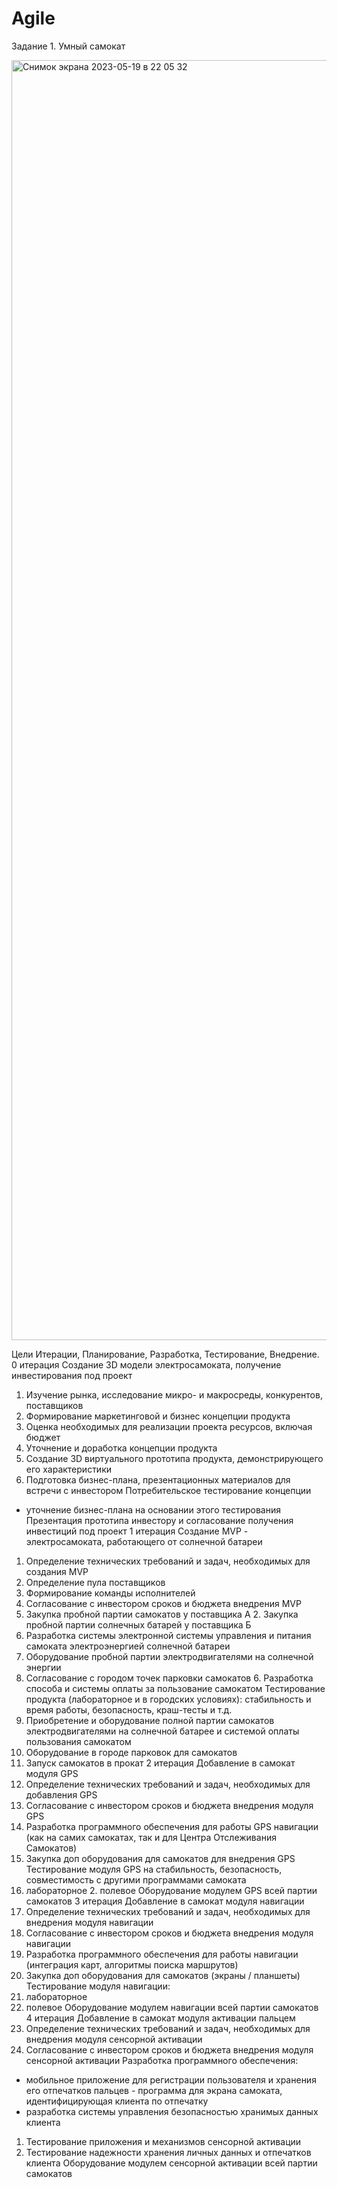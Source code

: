 # Agile

Задание 1. Умный самокат

<img width="2048" alt="Снимок экрана 2023-05-19 в 22 05 32" src="https://github.com/VladimirGorF/Agile/assets/110591063/e6dbaf92-ed36-4f65-97d4-7ccc1ccfd016">

Цели Итерации, Планирование, Разработка, Тестирование, Внедрение.
0 итерация
Создание 3D модели электросамоката, получение инвестирования под проект
1. Изучение рынка, исследование микро- и макросреды, конкурентов, поставщиков
2. Формирование маркетинговой и бизнес концепции продукта
3. Оценка необходимых для реализации проекта ресурсов, включая бюджет
1. Уточнение и доработка концепции продукта
2. Создание 3D виртуального прототипа продукта, демонстрирующего его характеристики
3. Подготовка бизнес-плана, презентационных материалов для встречи с инвестором
Потребительское тестирование концепции
+ уточнение бизнес-плана на основании
этого тестирования
Презентация прототипа инвестору и согласование получения инвестиций
под проект
1 итерация
Создание MVP - электросамоката, работающего от солнечной батареи
1. Определение технических требований и задач, необходимых для создания MVP
2. Определение пула поставщиков
3. Формирование команды исполнителей
4. Согласование с инвестором сроков и бюджета внедрения MVP
1. Закупка пробной партии самокатов у поставщика А 2. Закупка пробной партии солнечных батарей у поставщика Б
3. Разработка системы электронной системы управления и питания самоката электроэнергией солнечной батареи
4. Оборудование пробной партии электродвигателями на солнечной энергии
5. Согласование с городом точек парковки самокатов 6. Разработка способа и системы оплаты за пользование самокатом
Тестирование продукта (лабораторное и в городских условиях):
стабильность и время работы, безопасность, краш-тесты и т.д.
1. Приобретение и оборудование полной партии самокатов электродвигателями на солнечной батарее и системой оплаты пользования самокатом
2. Оборудование в городе парковок для самокатов
3. Запуск самокатов в прокат
2 итерация
Добавление в самокат модуля GPS
1. Определение технических требований и задач, необходимых для добавления GPS
2. Согласование с инвестором сроков и бюджета внедрения модуля GPS
1. Разработка программного обеспечения для работы GPS навигации (как на самих самокатах, так и для Центра Отслеживания Самокатов)
2. Закупка доп оборудования для самокатов для внедрения GPS
Тестирование модуля GPS на стабильность, безопасность, совместимость с другими программами самоката
1. лабораторное 2. полевое
Оборудование модулем GPS всей партии самокатов
3 итерация
Добавление в самокат
модуля навигации
1. Определение технических требований и задач, необходимых для внедрения модуля навигации
2. Согласование с инвестором сроков и бюджета внедрения модуля навигации
1. Разработка программного обеспечения для работы навигации (интеграция карт, алгоритмы поиска маршрутов)
2. Закупка доп оборудования для самокатов (экраны / планшеты)
Тестирование модуля навигации:
1. лабораторное
2. полевое
Оборудование модулем навигации всей партии самокатов
4 итерация
Добавление в самокат
модуля активации пальцем
1. Определение технических требований и задач, необходимых для внедрения модуля сенсорной активации
2. Согласование с инвестором сроков и бюджета внедрения модуля сенсорной активации
Разработка программного обеспечения:
- мобильное приложение для регистрации пользователя и хранения его отпечатков пальцев - программа для экрана самоката, идентифицирующая клиента по отпечатку
- разработка системы управления безопасностью хранимых данных клиента
1. Тестирование приложения и механизмов сенсорной активации
2. Тестирование надежности хранения личных данных и отпечатков клиента
Оборудование модулем сенсорной активации всей партии самокатов
